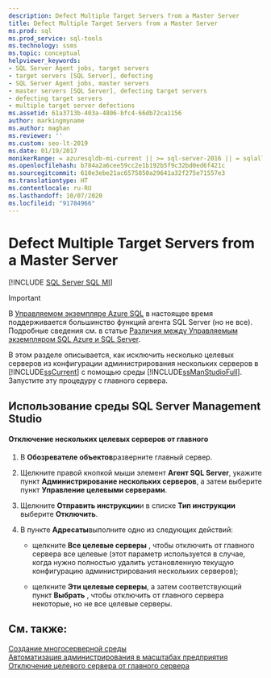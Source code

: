 ```yaml
---
description: Defect Multiple Target Servers from a Master Server
title: Defect Multiple Target Servers from a Master Server
ms.prod: sql
ms.prod_service: sql-tools
ms.technology: ssms
ms.topic: conceptual
helpviewer_keywords:
- SQL Server Agent jobs, target servers
- target servers [SQL Server], defecting
- SQL Server Agent jobs, master servers
- master servers [SQL Server], defecting target servers
- defecting target servers
- multiple target server defections
ms.assetid: 61a3713b-403a-4806-bfc4-66db72ca1156
author: markingmyname
ms.author: maghan
ms.reviewer: ''
ms.custom: seo-lt-2019
ms.date: 01/19/2017
monikerRange: = azuresqldb-mi-current || >= sql-server-2016 || = sqlallproducts-allversions
ms.openlocfilehash: b784a2a6cee59cc2e1b192b5f9c32bd0ed6f421c
ms.sourcegitcommit: 610e3ebe21ac6575850a29641a32f275e71557e3
ms.translationtype: HT
ms.contentlocale: ru-RU
ms.lasthandoff: 10/07/2020
ms.locfileid: "91784966"
---
```

# <a name="defect-multiple-target-servers-from-a-master-server"></a>Defect Multiple Target Servers from a Master Server

[!INCLUDE [SQL Server SQL MI](../../includes/applies-to-version/sql-asdbmi.md)]

> [!IMPORTANT]  
> В [Управляемом экземпляре Azure SQL](https://docs.microsoft.com/azure/azure-sql/managed-instance/sql-managed-instance-paas-overview) в настоящее время поддерживается большинство функций агента SQL Server (но не все). Подробные сведения см. в статье [Различия между Управляемым экземпляром SQL Azure и SQL Server](https://docs.microsoft.com/azure/sql-database/sql-database-managed-instance-transact-sql-information#sql-server-agent).

В этом разделе описывается, как исключить несколько целевых серверов из конфигурации администрирования нескольких серверов в [!INCLUDE[ssCurrent](../../includes/sscurrent-md.md)] с помощью среды [!INCLUDE[ssManStudioFull](../../includes/ssmanstudiofull-md.md)]. Запустите эту процедуру с главного сервера.  
  
## <a name="using-sql-server-management-studio"></a><a name="SSMSProcedure"></a>Использование среды SQL Server Management Studio  
  
#### <a name="to-defect-multiple-target-servers-from-a-master-server"></a>Отключение нескольких целевых серверов от главного  
  
1.  В **Обозревателе объектов**разверните главный сервер.  
  
2.  Щелкните правой кнопкой мыши элемент **Агент SQL Server**, укажите пункт **Администрирование нескольких серверов**, а затем выберите пункт **Управление целевыми серверами**.  
  
3.  Щелкните **Отправить инструкции**и в списке **Тип инструкции** выберите **Отключить**.  
  
4.  В пункте **Адресаты**выполните одно из следующих действий:  
  
    -   щелкните **Все целевые серверы** , чтобы отключить от главного сервера все целевые (этот параметр используется в случае, когда нужно полностью удалить установленную текущую конфигурацию администрирования нескольких серверов);  
  
    -   щелкните **Эти целевые серверы**, а затем соответствующий пункт **Выбрать** , чтобы отключить от главного сервера некоторые, но не все целевые серверы.  
  
## <a name="see-also"></a>См. также:  
[Создание многосерверной среды](../../ssms/agent/create-a-multiserver-environment.md)  
[Автоматизация администрирования в масштабах предприятия](../../ssms/agent/automated-administration-across-an-enterprise.md)  
[Отключение целевого сервера от главного сервера](../../ssms/agent/defect-a-target-server-from-a-master-server.md)  
  
